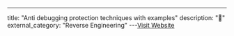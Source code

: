 ---
title: "Anti debugging protection techniques with examples"
description: "📌"
external_category: "Reverse Engineering"
---[Visit Website](https://www.apriorit.com/dev-blog/367-anti-reverse-engineering-protection-techniques-to-use-before-releasing-software)

